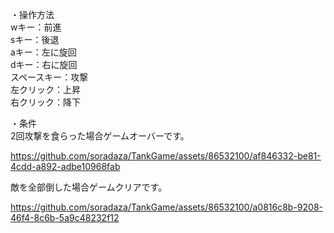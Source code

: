 ・操作方法<br>
wキー：前進<br>
sキー：後退<br>
aキー：左に旋回<br>
dキー：右に旋回<br>
スペースキー：攻撃<br>
左クリック：上昇<br>
右クリック：降下<br>

・条件<br>
2回攻撃を食らった場合ゲームオーバーです。

https://github.com/soradaza/TankGame/assets/86532100/af846332-be81-4cdd-a892-adbe10968fab


敵を全部倒した場合ゲームクリアです。

https://github.com/soradaza/TankGame/assets/86532100/a0816c8b-9208-46f4-8c6b-5a9c48232f12

